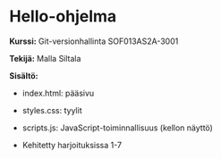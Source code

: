 # Hello-ohjelma



**Kurssi:** Git-versionhallinta  SOF013AS2A-3001



**Tekijä:** Malla Siltala



**Sisältö:**  

- index.html: pääsivu

- styles.css: tyylit

- scripts.js: JavaScript-toiminnallisuus (kellon näyttö)

- Kehitetty harjoituksissa 1-7

